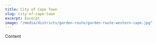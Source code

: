 ```yaml
---
title: City of Cape Town
slug: city-of-cape-town
excerpt: Excerpt
image: "/media/districts/garden-route/garden-route-western-cape.jpg"
---
```

Content